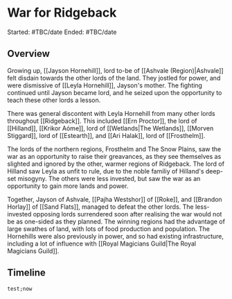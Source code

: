 # War for Ridgeback

Started: #TBC/date
Ended: #TBC/date 

## Overview
Growing up, [[Jayson Hornehill]], lord to-be of [[Ashvale (Region)|Ashvale]] felt disdain towards the other lords of the land. They jostled for power, and were dismissive of [[Leyla Hornehill]], Jayson's mother. The fighting continued until Jayson became lord, and he seized upon the opportunity to teach these other lords a lesson.

There was general discontent with Leyla Hornehill from many other lords throughout [[Ridgeback]]. This included [[Ern Proctor]], the lord of [[Hilland]], [[Krikor Aóme]], lord of [[Wetlands|The Wetlands]], [[Morven Stiggard]], lord of [[Estearth]], and [[Ari Halak]], lord of [[Frosthelm]].

The lords of the northern regions, Frosthelm and The Snow Plains, saw the war as an opportunity to raise their greavances, as they see themselves as slighted and ignored by the other, warmer regions of Ridgeback. The lord of Hilland saw Leyla as unfit to rule, due to the noble familiy of Hilland's deep-set misogyny. The others were less invested, but saw the war as an opportunity to gain more lands and power.

Together, Jayson of Ashvale, [[Pajha Westshor]] of [[Roke]], and [[Brandon Horlay]] of [[Sand Flats]], managed to defeat the other lords. The less-invested opposing lords surrendered soon after realising the war would not be as one-sided as they planned. The winning regions had the advantage of large swathes of land, with lots of food production and population. The Hornehills were also previously in power, and so had existing infrastructure, including a lot of influence with [[Royal Magicians Guild|The Royal Magicians Guild]].

## Timeline

```timeline
test;now
```